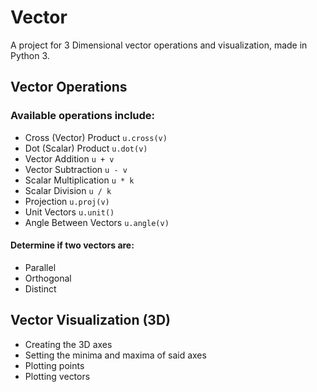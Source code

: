 Vector
=======
A project for 3 Dimensional vector operations and visualization, made in Python 3.

## Vector Operations ##

### Available operations include: ###
+ Cross (Vector) Product `u.cross(v)`
+ Dot (Scalar) Product `u.dot(v)`
+ Vector Addition `u + v`
+ Vector Subtraction `u - v`
+ Scalar Multiplication `u * k`
+ Scalar Division `u / k`
+ Projection `u.proj(v)`
+ Unit Vectors `u.unit()`
+ Angle Between Vectors `u.angle(v)`

#### Determine if two vectors are: ####
+ Parallel
+ Orthogonal
+ Distinct

## Vector Visualization (3D) ##
+ Creating the 3D axes
+ Setting the minima and maxima of said axes
+ Plotting points
+ Plotting vectors
